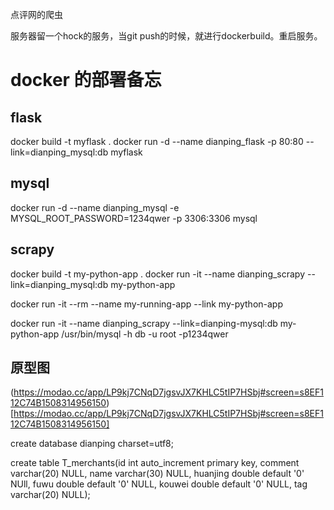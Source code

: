 点评网的爬虫

服务器留一个hock的服务，当git push的时候，就进行dockerbuild。重启服务。


# docker 的部署备忘
## flask
docker build -t myflask .
docker run -d --name dianping_flask -p 80:80 --link=dianping_mysql:db myflask

## mysql
docker run -d --name dianping_mysql -e MYSQL_ROOT_PASSWORD=1234qwer -p 3306:3306 mysql

## scrapy
docker build -t my-python-app .
docker run -it --name dianping_scrapy --link=dianping_mysql:db my-python-app


docker run -it --rm --name my-running-app --link my-python-app

docker run -it --name dianping_scrapy --link=dianping-mysql:db my-python-app /usr/bin/mysql -h db -u root -p1234qwer

## 原型图
(https://modao.cc/app/LP9kj7CNqD7jgsvJX7KHLC5tIP7HSbj#screen=s8EF112C74B1508314956150)[https://modao.cc/app/LP9kj7CNqD7jgsvJX7KHLC5tIP7HSbj#screen=s8EF112C74B1508314956150]

create database dianping charset=utf8;

create table T_merchants(id int auto_increment primary key, comment varchar(20) NULL, name varchar(30) NULL, huanjing double default '0' NUll, fuwu double default '0' NULL, kouwei double default '0' NULL, tag varchar(20) NULL);